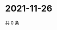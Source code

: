 # 2021-11-26

共 0 条

<!-- BEGIN WEIBO -->
<!-- 最后更新时间 Fri Nov 26 2021 08:30:06 GMT+0800 (China Standard Time) -->

<!-- END WEIBO -->
